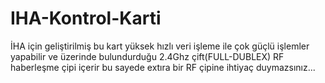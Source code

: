 # IHA-Kontrol-Karti
İHA için geliştirilmiş bu kart yüksek hızlı veri işleme ile çok güçlü işlemler yapabilir ve üzerinde bulundurduğu 2.4Ghz çift(FULL-DUBLEX) RF haberleşme çipi içerir bu sayede extıra bir RF çipine ihtiyaç duymazsınız...
